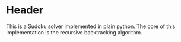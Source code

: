 # Header

This is a Sudoku solver implemented in plain python. The core of this implementation is the recursive 
backtracking algorithm. 
